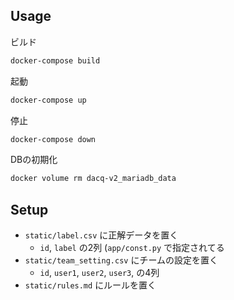## Usage


ビルド

```sh
docker-compose build
```

起動

```sh
docker-compose up
```

停止

```sh
docker-compose down
```

DBの初期化

```sh
docker volume rm dacq-v2_mariadb_data
```

## Setup

- `static/label.csv` に正解データを置く
  - `id`, `label` の2列 (`app/const.py` で指定されてる
- `static/team_setting.csv` にチームの設定を置く
  - `id`, `user1`, `user2`, `user3`, の4列
- `static/rules.md` にルールを置く
